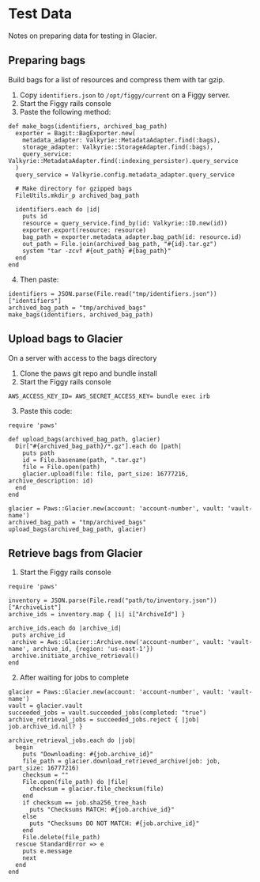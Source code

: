 # Test Data

Notes on preparing data for testing in Glacier.

## Preparing bags

Build bags for a list of resources and compress them with tar gzip.

1. Copy `identifiers.json` to `/opt/figgy/current` on a Figgy server.
2. Start the Figgy rails console
3. Paste the following method:
  
  ```
  def make_bags(identifiers, archived_bag_path)
    exporter = Bagit::BagExporter.new(
      metadata_adapter: Valkyrie::MetadataAdapter.find(:bags),
      storage_adapter: Valkyrie::StorageAdapter.find(:bags),
      query_service: Valkyrie::MetadataAdapter.find(:indexing_persister).query_service
    )
    query_service = Valkyrie.config.metadata_adapter.query_service

    # Make directory for gzipped bags
    FileUtils.mkdir_p archived_bag_path

    identifiers.each do |id|
      puts id
      resource = query_service.find_by(id: Valkyrie::ID.new(id))
      exporter.export(resource: resource)
      bag_path = exporter.metadata_adapter.bag_path(id: resource.id)
      out_path = File.join(archived_bag_path, "#{id}.tar.gz")
      system "tar -zcvf #{out_path} #{bag_path}"
    end
  end
  ```
4. Then paste:

  ```
  identifiers = JSON.parse(File.read("tmp/identifiers.json"))["identifiers"]
  archived_bag_path = "tmp/archived_bags"
  make_bags(identifiers, archived_bag_path) 
  ```

## Upload bags to Glacier

On a server with access to the bags directory

1. Clone the paws git repo and bundle install
2. Start the Figgy rails console
  
  ```
  AWS_ACCESS_KEY_ID= AWS_SECRET_ACCESS_KEY= bundle exec irb
  ```
3. Paste this code:
  
  ```
  require 'paws'

  def upload_bags(archived_bag_path, glacier)
    Dir["#{archived_bag_path}/*.gz"].each do |path|
      puts path
      id = File.basename(path, ".tar.gz")
      file = File.open(path)
      glacier.upload(file: file, part_size: 16777216, archive_description: id)
    end
  end

  glacier = Paws::Glacier.new(account: 'account-number', vault: 'vault-name')
  archived_bag_path = "tmp/archived_bags"
  upload_bags(archived_bag_path, glacier)
  ```

## Retrieve bags from Glacier

1. Start the Figgy rails console

  ```
  require 'paws'

  inventory = JSON.parse(File.read("path/to/inventory.json"))["ArchiveList"]
  archive_ids = inventory.map { |i| i["ArchiveId"] }

  archive_ids.each do |archive_id|
   puts archive_id
   archive = Aws::Glacier::Archive.new('account-number', vault: 'vault-name', archive_id, {region: 'us-east-1'})
   archive.initiate_archive_retrieval()
  end
  ```

2. After waiting for jobs to complete

  ```
  glacier = Paws::Glacier.new(account: 'account-number', vault: 'vault-name')
  vault = glacier.vault
  succeeded_jobs = vault.succeeded_jobs(completed: "true")
  archive_retrieval_jobs = succeeded_jobs.reject { |job| job.archive_id.nil? }

  archive_retrieval_jobs.each do |job|
    begin
      puts "Downloading: #{job.archive_id}"
      file_path = glacier.download_retrieved_archive(job: job, part_size: 16777216)
      checksum = ""
      File.open(file_path) do |file|
        checksum = glacier.file_checksum(file)
      end
      if checksum == job.sha256_tree_hash
        puts "Checksums MATCH: #{job.archive_id}"
      else
        puts "Checksums DO NOT MATCH: #{job.archive_id}"
      end
      File.delete(file_path)
    rescue StandardError => e
      puts e.message
      next
    end
  end
  ```
